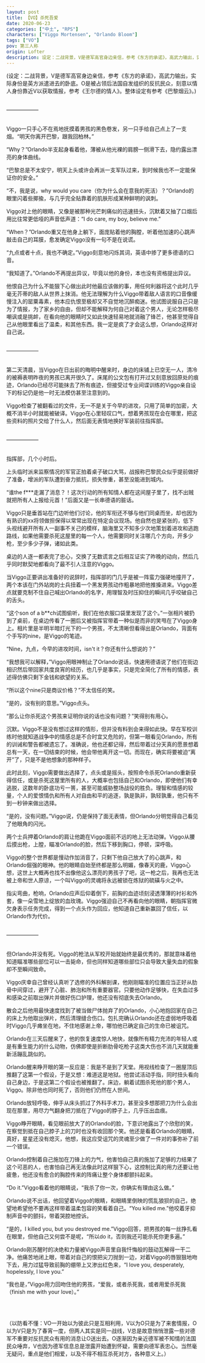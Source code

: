 ```yaml
---
layout: post
title: 【VO】杀死吾爱
date: 2020-06-23
categories: ["中土", "RPS"]
characters: ["Viggo Mortensen", "Orlando Bloom"]
tags: ["VO"]
pov: 第三人称
origin: Lofter
description: 设定：二战背景，V是德军高官身边亲信，参考《东方的承诺》，高武力输出，实际身份是英方派遣进去的卧底。O是被占领后法国自发组织的反抗民众，刻意以情人身份靠近V以获取情报，参考《王尔德的情人》。整体设定有参考《巴黎烟云》。
---
```


(设定：二战背景，V是德军高官身边亲信，参考《东方的承诺》，高武力输出，实际身份是英方派遣进去的卧底。O是被占领后法国自发组织的反抗民众，刻意以情人身份靠近V以获取情报，参考《王尔德的情人》。整体设定有参考《巴黎烟云》。)
<br><br>

——————
<br><br>

Viggo一只手心不在焉地抚摸着男孩的黑色卷发，另一只手给自己点上了一支烟。“明天你离开巴黎，跟我回柏林。”

“Why？”Orlando半支起身看着他，薄被从他光裸的肩膀一侧滑下去，隐约露出漂亮的身体曲线。

“巴黎总是不太安宁，明天上头或许会再派一支军队过来，到时候我也不一定能保证你的安全。”

“不，我是说，why would you care（你为什么会在意我的死活）？”Orlando的眼里闪着些揶揄，与几乎完全贴靠着的肌肤形成某种鲜明的讽刺。

Viggo对上他的眼睛，又像是被那种光芒刺痛似的迅速扭头，沉默着又抽了口烟后用比往常更低哑的声音低声道：“I do care, my boy, believe me.”

“When？”Orlando重又在他身上躺下，面庞贴着他的胸膛，听着他加速的心跳声敲击自己的耳膜，愈发确定Viggo没有一句不是在说谎。

“九点或者十点，我也不确定。”Viggo刻意地闪烁其词，英语中掺了更多德语的口音。

“我知道了。”Orlando不再提出异议，毕竟以他的身份，本也没有资格提出异议。

他恨自己为什么不能狠下心做出此时他最应该做的事，用任何利器将这个此时几乎毫无芥蒂的敌人从世界上抹消。他无法理解为什么Viggo带着敌人语言的口音像缓慢注入的罂粟毒素，他本应仇恨至极却又不自觉地沉醉痴迷。他试图说服自己只是为了情报，为了家乡的自由，但却不能解释为何自己对着这个男人，无论怎样极尽嘲讽或是挑衅，在看向他的眼睛时又如此快速轻易地就消融了锋芒，他甚至觉得自己从他眼里看出了温柔，和其他东西。我一定是疯了才会这么想，Orlando这样对自己说。
<br><br>

——————
<br><br>

第二天清晨，当Viggo在日出前的晦明中醒来时，身边的床铺上已空无一人，清冷的被褥表明昨夜的男孩已离开很久了。床尾的公文包有打开过又刻意放回原处的痕迹，Orlando已经尽可能抹去了所有痕迹，但接受过专业间谍训练的Viggo亲自设下的标记仍是他一时无法模仿甚至注意到的。

Viggo检查了被翻看过的文件，无一不是关于今早的进攻，只用了简单的加密，大概不消半小时就能被破译。Viggo在心里轻叹口气，想着男孩现在会在哪里，把这些资料的照片交给了什么人，然后面无表情地换好军装前往指挥部。
<br><br>

——————
<br><br>

指挥部，几个小时后。

上头临时派来监察情况的军官正拍着桌子破口大骂，战报称巴黎民众似乎提前做好了准备，增派的军队遭到奋力抵抗，损失惨重，甚至没能进到城内。

“谁the f\*\*\*走漏了消息？！这次行动的所有知情人都在这间屋子里了，找不出贼就把所有人上报给元首！”后面又是一长串德语的脏话。

Viggo只是垂首站在门边听他们讨论，他的军衔还不够与他们同桌而坐，却也因为有熟识的xx将领做担保得以常常出现在特定会议现场。他自然也是紧张的，低下头视线避开所有人一副事不关己的模样，脑海里又不知多少次地策划着进攻和逃跑路线，如果他需要杀死这屋里的每一个人，他需要同时关注哪几个方向，开多少枪，至少多少子弹，诸如此类。

桌边的人逐一都表完了忠心，交换了无数谎言之后相互证实了昨晚的动向，然后几乎同时默契地都看向了最不引人注意的Viggo。

当Viggo正要讲出准备好的说辞时，指挥部的门几乎是被一阵蛮力强硬地撞开了，两个本该在门外站岗的士兵扭着一个黑发男孩动作粗暴地把他推搡进来。Viggo差点就要克制不住自己喊出Orlando的名字，用理智及时压抑住的瞬间几乎咬破自己的舌头。

“这个son of a b\*\*ch试图偷听，我们在他衣服口袋里发现了这个。”一张相片被扔到了桌前，在桌边传看了一圈后又被指挥官带着一种似是而非的笑甩在了Viggo身上。相片里是半明半暗灯光下的一个男孩，不太清晰但看得出是Orlando，背面有个手写的nine，是Viggo的笔迹。

“Nine，九点，今早的进攻时间，isn't it？你还有什么想说的？”

“我想我可以解释，”Viggo用眼神制止了Orlando说话，快速用德语说了他们在街边相识然后带回家共度良宵的经历，也几乎是事实，只是完全简化了所有的情感，表述得仿佛只剩下金钱和欲望的关系。

“所以这个nine只是商议价格？”不太信任的笑。

“是的，没有别的意思。”Viggo点头。

“那么让你杀死这个男孩来证明你说的话也没有问题？”笑得别有用心。

沉默。Viggo不是没有想过这样的情形，但并没有料到会来得如此快。早在军校训练时他就知道战争中的情感总是不合时宜又危险的，但第一眼看见Orlando，所有的训诫和警告都被遗忘了。准确说，他也还都记得，然后带着过分天真的愿景想着总有一天，在一切结束的时候，他会带他离开这一切。而现在，确实将要被迫“离开”了，只是不是他想象的那种样子。

此时此刻，Viggo需要做出选择了，点头或是摇头，按照命令杀死Orlando重新获得信任，或是杀死这屋里所有的人，大概率也包括自己和Orlando，即使他们有幸逃脱，这数年的卧底功亏一篑，甚至可能威胁整场战役的胜负。理智和情感的较量，个人的爱恨情仇和所有人对自由和平的追逐，孰是孰非，孰轻孰重，他只有不到一秒钟来做出选择。

“是的，没有问题。”Viggo说，仍是保持了面无表情，但Orlando分明觉得自己看见了他眼角的闪光。

两个士兵押着Orlando的肩让他跪在Viggo面前不远的地上无法动弹。Viggo从腰后摸出枪，上膛，瞄准Orlando的脸，然后下移到胸口，停顿，深呼吸。

Viggo的整个世界都是慢动作加消音了，只剩下他自己放大了的心跳声，和Orlando倔强的眼神。他的眼睛自始至终都是那么明媚，像春天的鹿，Viggo心想，这世上大概再也找不出像他这么漂亮的男孩子了吧，这一枪之后，我再也无法被上帝和世人原谅，一个叫Viggo的灵魂将永远被锁在炼狱的硫磺与火之中。

指尖弯曲，枪响，Orlando应声后仰着倒下，前胸的血迹顷刻浸透薄薄的衬衫和外套，像一朵雪地上绽放的血玫瑰。Viggo强迫自己不再看向他的眼睛，朝指挥官微欠身表示任务完成，得到一个点头作为回应，他知道自己重新赢回了信任，以Orlando作为代价。
<br><br>

——————
<br><br>

但Orlando并没有死。Viggo的枪法从军校开始就始终是最优秀的，那就意味着他知道瞄准哪些部位可以一击毙命，但也同样知道哪些部位只会导致大量失血的假象却不至瞬间致命。

Viggo庆幸自己曾经认真听了选修的外科解剖课，他刚刚瞄准的位置应当正好从肋骨中间穿过，避开了心脏、肺泡和所有重要器官。只要他动作足够快，在失血过多和感染之前取出弹片并做好伤口护理，他还没有彻底失去Orlando。

散会之后他用最快速度找到了被当做尸体抛弃了的Orlando，小心地抱回家在自己的床上为他取出弹片，然后清理缝合伤口。包扎完确认Orlando还在虚弱地呼吸着时Viggo几乎瘫坐在地，不住地感谢上帝，哪怕他已确定自己的生命已被诅咒。

Orlando在三天后醒来了，他的恢复速度惊人地快，就像所有精力充沛的年轻人或是有重生能力的什么动物，仿佛即使是折断肋骨吃枪子这类大伤也不消几天就能重新活蹦乱跳似的。

Orlando醒来睁开眼的第一反应是：我是不是到了天堂。用视线检查了一圈屋顶后推翻了这第一个假设，于是又想：难道这是地狱。他尝试活动手指，同时扭头看向自己身边，于是这第二个假设也被推翻了。床边，躺着试图杀死他的那个男人，Viggo。除非他也同时死了，否则他们仍然在人世间。

Orlando放轻呼吸，伸手从床头抓过了外科手术刀，甚至没多想那把刀为什么会出现在那里，用尽力气翻身把刀抵在了Viggo的脖子上，几乎压出血痕。

Viggo睁开眼睛，看见眼前放大了的Orlando的脸，下意识地露出了个欣慰的笑，在察觉到抵在自己脖子上的刀时也没有收回那个笑。他还是看着Orlando的眼睛，真好，星星还没有熄灭，他想，我这应受诅咒的灵魂至少做了一件对的事弥补了前一个错误。

Orlando控制着自己施加在刀锋上的力气，他害怕自己真的施加了足够的力结果了这个可恶的人，也害怕自己再无法像此时这样狠下心，这控制比真的用力还要让他疲惫，他还没有愈合的胸腔传来的阵痛让整个身体都颤抖起来。

“Do it.”Viggo看着他的眼睛说，“我杀了你一次，你确实有理由这么做。”

Orlando说不出话，他回望着Viggo的眼睛，和眼睛里倒映的慌乱狼狈的自己，绝望地希望他不要再这样带着温柔包容的笑看着自己。“You killed me.”他咬着牙抑制声音中的颤抖，带着哭腔地控诉。

“是的，I killed you, but you destroyed me.”Viggo回答，把男孩的每一丝挣扎看在眼里，但他自己又何尝不是呢，“所以do it，否则我还可能杀死你更多遍。”

Orlando刚苏醒时的决绝和力量被Viggo声音里自我忏悔般的鼓动瓦解得一干二净。他痛苦地闭上眼，带着对自己的恨把尖刀抛到一边，对着Viggo的唇狠狠地吻下去，用力过猛导致前胸的绷带上又渗出红色来，“I love you, desperately, hopelessly, I love you.”

“我也是，”Viggo用力回吻住他的男孩，“爱我，或者杀死我，或者用爱杀死我（finish me with your love）。”

<br><br>

（以防看不懂：VO一开始以为彼此只是互相利用，V以为O只是为了来套情报，O以为V只是为了春宵一度，但两人其实是同一战线，V总是故意悄悄泄露一些对德军不重要对反抗民众有用的消息让O送出去。O逐渐因为亲近德军被不知情的法国民众唾弃，V也因为德军信息总是泄露开始遭到怀疑，需要向德军表忠心。当然毫无疑问，重点是他们相爱，以及不得不相互杀死对方，各种意义上。）
